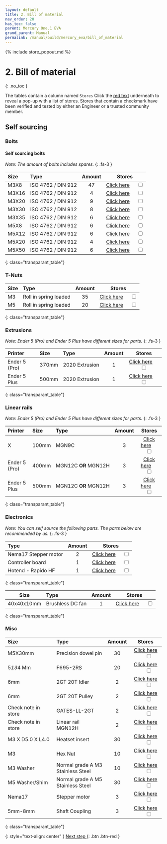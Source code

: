```yaml
---
layout: default
title: 2. Bill of material
nav_order: 20
has_toc: false
parent: Mercury One.1 EVA
grand_parent: Manual
permalink: /manual/build/mercury_eva/bill_of_material
---
```


{% include store_popout.md %}

# 2. Bill of material
{: .no_toc }

The tables contain a column named `Stores` Click the [red text](#) underneath to reveal a pop-up with a list of stores. Stores that contain a checkmark <i class="bi bi-check-all"></i> have been verified and tested by either an Engineer or a trusted community member.

## Self sourcing

### Bolts

#### Self sourcing bolts

*Note: The amount of bolts includes spares.*
{: .fs-3 }

| Size  | Type                            | Amount |                           Stores                            |
|:------|:--------------------------------|:------:|:-----------------------------------------------------------:|
| M3X8  | <nobr>ISO 4762 / DIN 912</nobr> |   47   |   [Click here](#m3x8_912)  &emsp; <input type="checkbox">   |
| M3X16 | <nobr>ISO 4762 / DIN 912</nobr> |   4    |  [Click here](#m3x16_7991) &emsp; <input type="checkbox">   |
| M3X20 | <nobr>ISO 4762 / DIN 912</nobr> |   9    |  [Click here](#m3x20_7991) &emsp; <input type="checkbox">   |
| M3X30 | <nobr>ISO 4762 / DIN 912</nobr> |   8    |  [Click here](#m3x30_7991) &emsp; <input type="checkbox">   |
| M3X35 | <nobr>ISO 4762 / DIN 912</nobr> |   6    |  [Click here](#m3x35_7991) &emsp; <input type="checkbox">   |
| M5X8  | <nobr>ISO 4762 / DIN 912</nobr> |   6    | [Click here](#m5x8_912_SHCS) &emsp; <input type="checkbox"> |
| M5X12 | <nobr>ISO 4762 / DIN 912</nobr> |   6    |   [Click here](#m5x12_912) &emsp; <input type="checkbox">   |
| M5X20 | <nobr>ISO 4762 / DIN 912</nobr> |   4    |   [Click here](#m5x20_912) &emsp; <input type="checkbox">   |
| M5X50 | <nobr>ISO 4762 / DIN 912</nobr> |   6    |   [Click here](#m5x50_912) &emsp; <input type="checkbox">   |
{: class="transparant_table"}

### T-Nuts

| Size | Type                               | Amount |                            Stores                            |
|:-----|:-----------------------------------|:------:|:------------------------------------------------------------:|
| M3   | <nobr>Roll in spring loaded</nobr> |   35   | [Click here](#m3_rollin_tnut) &emsp; <input type="checkbox"> |
| M5   | <nobr>Roll in spring loaded</nobr> |   20   | [Click here](#m5_rollin_tnut) &emsp; <input type="checkbox"> |
{: class="transparant_table"}

### Extrusions
*Note: Ender 5 (Pro) and Ender 5 Plus have different sizes for parts.*
{: .fs-3 }

| Printer       | Size  | Type                        | Amount |                            Stores                            |
|:--------------|:------|:----------------------------|:------:|:------------------------------------------------------------:|
| Ender 5 (Pro) | 370mm | <nobr>2020 Extrusion</nobr> |   1    | [Click here](#extrusion_2020) &emsp; <input type="checkbox"> |
| Ender 5 Plus  | 500mm | <nobr>2020 Extrusion</nobr> |   1    | [Click here](#extrusion_2020) &emsp; <input type="checkbox"> |
{: class="transparant_table"}

### Linear rails
*Note: Ender 5 (Pro) and Ender 5 Plus have different sizes for parts.*
{: .fs-3 }

| Printer       | Size  | Type                                 | Amount |                          Stores                          |
|:--------------|:------|:-------------------------------------|:------:|:--------------------------------------------------------:|
| X             | 100mm | <nobr>MGN9C</nobr>                   |   3    | [Click here](#MGN9C100MM) &emsp; <input type="checkbox"> |
| Ender 5 (Pro) | 400mm | <nobr>MGN12C <b>OR</b> MGN12H</nobr> |   3    | [Click here](#MGN12400MM) &emsp; <input type="checkbox"> |
| Ender 5 Plus  | 500mm | <nobr>MGN12C <b>OR</b> MGN12H</nobr> |   3    | [Click here](#MGN12500MM) &emsp; <input type="checkbox"> |
{: class="transparant_table"}

### Electronics
*Note: You can self source the following parts. The parts below are recommended by us.*
{: .fs-3 }

| Type                              | Amount |                               Stores                               |
|:----------------------------------|:------:|:------------------------------------------------------------------:|
| <nobr>Nema17 Stepper motor</nobr> |   2    | [Click here](#nema17_stepper_motor) &emsp; <input type="checkbox"> |
| <nobr>Controller board</nobr>     |   1    | [Click here](#printer_motherboard) &emsp; <input type="checkbox">  |
| <nobr>Hotend - Rapido HF</nobr>   |   1    |    [Click here](#rapido_hotend) &emsp; <input type="checkbox">     |
{: class="transparant_table"}

| Size | Type                              | Amount |                               Stores                               |
|:----:|:----------------------------------|:------:|:------------------------------------------------------------------:|
| 40x40x10mm | <nobr>Brushless DC fan</nobr> |   1    | [Click here](#Gdstime_4010) &emsp; <input type="checkbox"> |
{: class="transparant_table"}


### Misc

| Size                          | Type                                                             | Amount |                                   Stores                                   |
|:------------------------------|:-----------------------------------------------------------------|:------:|:--------------------------------------------------------------------------:|
| <nobr>M5X30mm</nobr>          | Precision dowel pin                                              |   30   | [Click here](#m5_30_Precision_dowel_pin)    &emsp; <input type="checkbox"> |
| <nobr>5*13*4 Mm</nobr>        | F695-2RS                                                         |   20   |  [Click here](#f695_2rs_flangebearing)    &emsp; <input type="checkbox">   |
| 6mm                           | 2GT 20T Idler                                                    |   2    |      [Click here](#2gt_teeth_idler)    &emsp; <input type="checkbox">      |
| 6mm                           | 2GT 20T Pulley                                                   |   2    |     [Click here](#2gt_teeth_pulley)    &emsp; <input type="checkbox">      |
| Check note in store           | GATES-LL-2GT                                                     |   2    |      [Click here](#gates_belts_6mm)    &emsp; <input type="checkbox">      |
| Check note in store           | Linear rail MGN12H                                               |   2    |          [Click here](#MGN12mm)    &emsp; <input type="checkbox">          |
| <nobr>M3 X D5.0 X L4.0</nobr> | Heatset insert                                                   |   30   |      [Click here](#heatset_insert)    &emsp; <input type="checkbox">       |
| <nobr>M3</nobr>               | Hex Nut                                                          |   10   |        [Click here](#m3_hex_nut)    &emsp; <input type="checkbox">         |
| M3 Washer                     | <nobr>Normal grade A M3 </nobr><br><nobr>Stainless Steel </nobr> |   10   |      [Click here](#plain_m3_washer)   &emsp; <input type="checkbox">       |
| M5 Washer/Shim                | <nobr>Normal grade A M5 </nobr><br><nobr>Stainless Steel </nobr> |   30   |      [Click here](#plain_m5_washer)   &emsp; <input type="checkbox">       |
| Nema17                        | Stepper motor                                                    |   3    |       [Click here](#nema17_zaxis)     &emsp; <input type="checkbox">       |
| 5mm-8mm                       | Shaft Coupling                                                   |   3    |      [Click here](#stepper_coupler)   &emsp; <input type="checkbox">       |
{: class="transparant_table"}

{: style="text-align: center" }
<span class="fs-8">
[Next step <i class="bi bi-arrow-return-right"></i>](/manual/build/mercury_eva/printed_files){: .btn .btn-red }
</span>